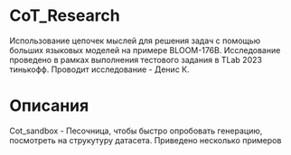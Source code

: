 # CoT_Research
Использование цепочек мыслей для решения задач с помощью больших языковых моделей на примере BLOOM-176B. Исследование проведено в рамках выполнения тестового задания в TLab 2023 тинькофф. Проводит исследование - Денис К.

# Описания 
Cot_sandbox - Песочница, чтобы быстро опробовать генерацию, посмотреть на струкутуру датасета. Приведено несколько примеров

